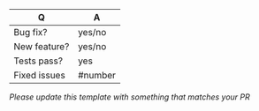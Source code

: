 
| Q             | A
| ------------- | ---
| Bug fix?      | yes/no
| New feature?  | yes/no
| Tests pass?   | yes
| Fixed issues  | #number

*Please update this template with something that matches your PR*
